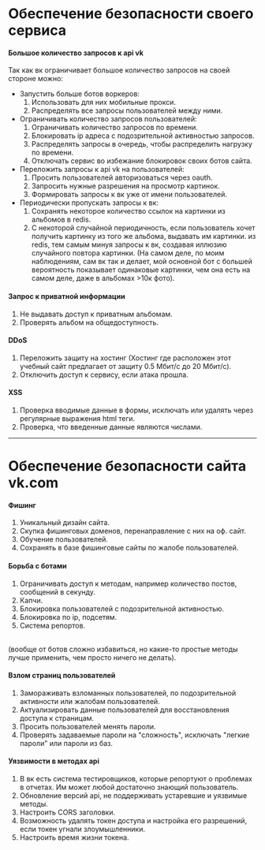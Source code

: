 # Обеспечение безопасности своего сервиса

#### Большое количество запросов к api vk

Так как вк ограничивает большое количество запросов на своей стороне можно:
* Запустить больше ботов воркеров:
  1. Использовать для них мобильные прокси.
  2. Распределять все запросы пользователей между ними.
* Ограничивать количество запросов пользователей:
  1. Ограничивать количество запросов по времени.
  2. Блокировать ip адреса с подозрительной активностью запросов.
  3. Распределять запросы в очередь, чтобы распределить нагрузку по времени.
  4. Отключать сервис во избежание блокировок своих ботов сайта.
* Переложить запросы к api vk на пользователей:
  1. Просить пользователей авторизоваться через oauth.
  2. Запросить нужные разрешения на просмотр картинок.
  3. Формировать запросы к вк уже от имени пользователей.
* Периодически пропускать запросы к вк:
  1. Сохранять некоторое количество ссылок на картинки из альбомов в redis.
  2. С некоторой случайной периодичность, если пользователь хочет получить
   картинку из того же альбома, выдавать им картинки.
   из redis, тем самым минуя запросы к вк, создавая иллюзию случайного повтора
   картинки. (На самом деле, по моим наблюдениям, сам вк так и делает, мой
   основной бот с большей вероятность показывает одинаковые картинки, чем она есть
   на самом деле, даже в альбомах >10к фото).

#### Запрос к приватной информации

1. Не выдавать доступ к приватным альбомам.
2. Проверять альбом на общедоступность.

#### DDoS

1. Переложить защиту на хостинг (Хостинг где расположен этот учебный сайт предлагает
  от защиту 0.5 Мбит/с до 20 Мбит/с).
2. Отключить доступ к сервису, если атака прошла.

#### XSS

1. Проверка вводимые данные в формы, исключать или удалять через регулярные выражения html теги.
2. Проверка, что введенные данные являются числами.

---

# Обеспечение безопасности сайта vk.com

#### Фишинг

1. Уникальный дизайн сайта.
2. Скупка фишинговых доменов, перенаправление с них на оф. сайт.
3. Обучение пользователей.
4. Сохранять в базе фишинговые сайты по жалобе пользователей.

#### Борьба с ботами

1. Ограничивать доступ к методам, например количество постов, сообщений в секунду.
2. Капчи.
3. Блокировка пользователей с подозрительной активностью.
4. Блокировка по ip, подсетям.
5. Система репортов.
<br>
(вообще от ботов сложно избавиться, но какие-то простые методы лучше применить, чем просто ничего не делать).

#### Взлом страниц пользователей

1. Замораживать взломанных пользователей, по подозрительной активности или жалобам пользователей.
2. Актуализировать данные пользователей для восстановления доступа к страницам.
3. Просить пользователей менять пароли.
4. Проверять задаваемые пароли на "сложность", исключать "легкие пароли" или пароли из баз.

#### Уязвимости в методах api

1. В вк есть система тестировщиков, которые репортуют о проблемах в отчетах. Им может любой достаточно знающий пользователь.
2. Обновление версий api, не поддерживать устаревшие и уязвимые методы.
3. Настроить CORS заголовки.
4. Возможность удалять токен доступа и настройка его разрешений, если токен угнали злоумышленники.
5. Настроить время жизни токена.